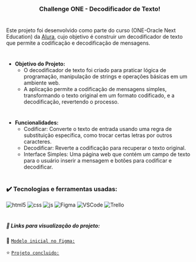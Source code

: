   <h3 align="center"> Challenge ONE - Decodificador de Texto! </h3>

#
Este projeto foi desenvolvido como parte do curso (ONE-Oracle Next Education) da [Alura](https://www.alura.com.br/), cujo objetivo é construir um decodificador de texto que permite a codificação e decodificação de mensagens. 

#
* **Objetivo do Projeto:**
    *  O decodificador de texto foi criado para praticar lógica de programação, manipulação de strings e operações básicas em um ambiente web.
    *  A aplicação permite a codificação de mensagens simples, transformando o texto original em um formato codificado, e a decodificação, revertendo o processo.

#
* **Funcionalidades:**
    *  Codificar: Converte o texto de entrada usando uma regra de substituição específica, como trocar certas letras por outros caracteres.
    *  Decodificar: Reverte a codificação para recuperar o texto original.
    *  Interface Simples: Uma página web que contém um campo de texto para o usuário inserir a mensagem e botões para codificar e decodificar.

 #
<h3>✔️ Tecnologias e ferramentas usadas: </h3>

<div style="display: inline_block">
  <img align="center" alt="html5" src="https://img.shields.io/badge/HTML5-E34F26?style=plastic&logo=html5&logoColor=white" />
  <img align="center" alt="css" src="https://img.shields.io/badge/CSS3-1572B6?style=plastic&logo=css3&logoColor=white" />
  <img align="center" alt="js" src="https://img.shields.io/badge/JavaScript-F7DF1E?style=plastic&logo=javascript&logoColor=black" />
  <img align="center" alt="Figma" src="https://img.shields.io/badge/-Figma-05122A?style=plastic&logo=figma&logoColor=007ACC"/>
  <img align="center" alt="VSCode" src="https://img.shields.io/badge/-Visual%20Studio%20Code-05122A?style=plastic&logo=visual-studio-code&logoColor=007ACC"/>
  <img align="center" alt="Trello" src="https://img.shields.io/badge/-Trello-05122A?style=plastic&logo=trello&logoColor=007ACC"/></h3>

#
##### :hammer: Links para visualização do projeto:
:dart: [`Modelo inicial no Figma:`](https://www.figma.com/file/tvFEYhVfZTjdJ5P24RGV21/Alura-Challenge---Desafio-1---L%C3%B3gica?node-id=16%3A802)

:star: [`Projeto concluido:`](https://ha1000tong.github.io/decodificador-de-texto/)
